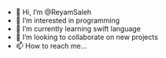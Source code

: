 - 👋 Hi, I’m @ReyamSaleh
- 👀 I’m interested in programming
- 🌱 I’m currently learning swift language
- 💞️ I’m looking to collaborate on new projects
- 📫 How to reach me...

<!---
ReyamSaleh/ReyamSaleh is a ✨ special ✨ repository because its `README.md` (this file) appears on your GitHub profile.
You can click the Preview link to take a look at your changes.
--->
